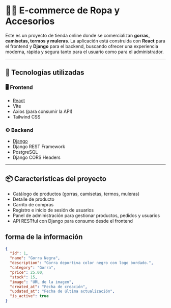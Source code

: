 # 🧢👕 E-commerce de Ropa y Accesorios

Este es un proyecto de tienda online donde se comercializan **gorras, camisetas, termos y muleras**. La aplicación está construida con **React** para el frontend y **Django** para el backend, buscando ofrecer una experiencia moderna, rápida y segura tanto para el usuario como para el administrador.

---

## 🚀 Tecnologías utilizadas

### 🖥️ Frontend
- [React](https://reactjs.org/)
- Vite
- Axios (para consumir la API)
- Tailwind CSS 

### ⚙️ Backend
- [Django](https://www.djangoproject.com/)
- Django REST Framework
- PostgreSQL
- Django CORS Headers 

---

## 📦 Características del proyecto

- Catálogo de productos (gorras, camisetas, termos, muleras)
- Detalle de producto
- Carrito de compras
- Registro e inicio de sesión de usuarios
- Panel de administración para gestionar productos, pedidos y usuarios
- API RESTful con Django para consumo desde el frontend


## forma de la información
```json
{
  "id": 1,
  "name": "Gorra Negra",
  "description": "Gorra deportiva color negro con logo bordado.",
  "category": "Gorra",
  "price": 25.00,
  "stock": 15,
  "image": "URL de la imagen",
  "created_at": "Fecha de creación",
  "updated_at": "Fecha de última actualización",
  "is_active": true
}




